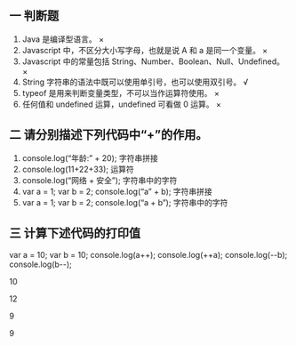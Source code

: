 ## 一  判断题 

1. Java 是编译型语言。   ×
2. Javascript 中，不区分大小写字母，也就是说 A 和 a 是同一个变量。   ×
3. Javascript 中的常量包括 String、Number、Boolean、Null、Undefined。    ×
4. String 字符串的语法中既可以使用单引号，也可以使用双引号。      √
5. typeof 是用来判断变量类型，不可以当作运算符使用。      ×
6. 任何值和 undefined 运算，undefined 可看做 0 运算。    ×

## 二  请分别描述下列代码中“+”的作用。

1. console.log(“年龄:” + 20);     字符串拼接
2. console.log(11+22+33);        运算符
3. console.log(“网络 + 安全”);      字符串中的字符
4. var a = 1;
   var b = 2;
   console.log(“a” + b);         字符串拼接
5. var a = 1;
   var b = 2;
   console.log(“a + b”);      字符串中的字符

## 三  计算下述代码的打印值

var a = 10;
var b = 10;
console.log(a++);
console.log(++a);
console.log(--b);
console.log(b--);



10

12

9

9

